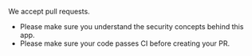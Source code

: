 We accept pull requests.

- Please make sure you understand the security concepts behind this app.
- Please make sure your code passes CI before creating your PR.
